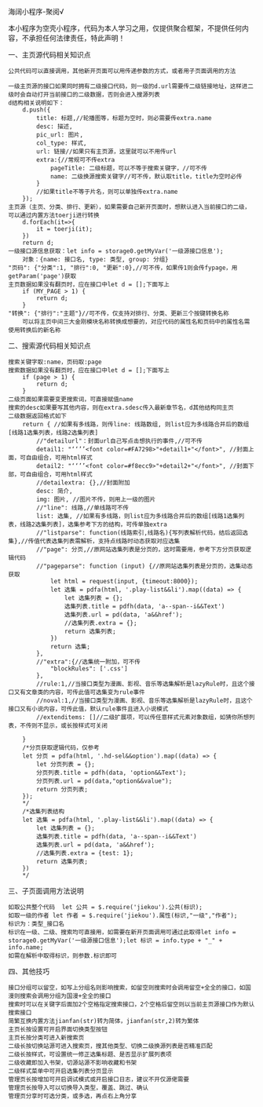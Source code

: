 海阔小程序-聚阅√

本小程序为空壳小程序，代码为本人学习之用，仅提供聚合框架，不提供任何内容，不承担任何法律责任，特此声明！

一、主页源代码相关知识点
    
    公共代码可以直接调用，其他新开页面可以用传递参数的方式，或者用子页面调用的方法

    一级主页源的接口如果同时拥有二级接口代码，则一级的d.url需要传二级链接地址，这样进二级时会自动打开当前接口的二级数据，否则会进入搜源列表
    d结构相关说明如下：
        d.push({
            title: 标题,//轮播图等，标题为空时，则必需要传extra.name
            desc: 描述,
            pic_url: 图片,
            col_type: 样式,
            url: 链接//如果只有主页源，这里就可以不用传url
            extra:{//常规可不传extra
                pageTitle: 二级标题，可以不等于搜索关键字，//可不传
                name: 二级换源搜索关键字//可不传，默认取title，title为空时必传
            }
            //如果title不等于片名，则可以单独传extra.name
        });
    主页源（主页、分类、排行、更新），如果需要自己新开页面时，想默认进入当前接口的二级，可以通过内置方法toerji进行转换
        d.forEach(it=>{
            it = toerji(it);
        })
        return d;
    一级接口源信息获取：let info = storage0.getMyVar('一级源接口信息');
        对象：{name: 接口名, type: 类型, group: 分组}
    "页码": {"分类":1, "排行":0, "更新":0},//可不传，如果传1则会传fypage，用getParam('page')获取
    主页数据如果没有翻页时，应在接口中let d = [];下面写上
        if (MY_PAGE > 1) {
            return d;
        }
    "转换": {"排行":"主题"}//可不传，仅支持对排行、分类、更新三个按键转换名称
        可以将主页中间三大金刚模块名称转换成想要的，对应代码的属性名和页码中的属性名需使用转换后的新名称

二、搜索源代码相关知识点


    搜索关键字取:name，页码取:page
    搜索数据如果没有翻页时，应在接口中let d = [];下面写上
        if (page > 1) {
            return d;
        }
    二级页面如果需要变更搜索词，可直接赋值name
    搜索的desc如果要写其他内容，则在extra.sdesc传入最新章节名，d其他结构同主页
    二级数据返回格式如下
        return { //如果有多线路，则传line: 线路数组, 则list应为多线路合并后的数组[线路1选集列表，线路2选集列表]
            //"detailurl"：封面url自己写点击想执行的事件,//可不传
            detail1: "‘‘’’<font color=#FA7298>"+detail1+"</font>", //封面上面，可自由组合，可用html样式
            detail2: "‘‘’’<font color=#f8ecc9>"+detail2+"</font>", //封面下部，可自由组合，可用html样式
            //detailextra: {},//封面附加
            desc: 简介,
            img: 图片, //图片不传，则用上一级的图片
            //"line": 线路,//单线路可不传
            list: 选集, //如果有多线路，则list应为多线路合并后的数组[线路1选集列表，线路2选集列表]，选集参考下方的结构，可传单独extra
            //"listparse": function(线路索引,线路名){写列表解析代码，结后返回选集},//传值代表选集列表需解析，支持点线路时动态获取对应选集
            //"page": 分页,//原网站选集列表是分页的，这时需要用，参考下方分页获取逻辑代码
            //"pageparse": function (input) {//原网站选集列表是分页的，选集动态获取
                let html = request(input, {timeout:8000});
                let 选集 = pdfa(html, '.play-list&&li').map((data) => {
                    let 选集列表 = {};
                    选集列表.title = pdfh(data, 'a--span--i&&Text')
                    选集列表.url = pd(data, 'a&&href');
                    //选集列表.extra = {};
                    return 选集列表;
                })
                return 选集;
            },
            //"extra":{//选集统一附加，可不传
                "blockRules": ['.css']
            },
            //rule:1,//当接口类型为漫画、影视、音乐等选集解析是lazyRule时，且这个接口又有文章类的内容，可传此值可选集变为rule事件
            //noval:1,//当接口类型为漫画、影视、音乐等选集解析是lazyRule时，且这个接口又有小说内容，可传此值，默认rule事件且进入小说模式
            //extenditems: []//二级扩展项，可以传任意样式元素对象数组，如猜你所想列表，不传则不显示，或长按样式可关闭

        }   
        /*分页获取逻辑代码，仅参考
        let 分页 = pdfa(html, '.hd-sel&&option').map((data) => {
            let 分页列表 = {};
            分页列表.title = pdfh(data, 'option&&Text');
            分页列表.url = pd(data,"option&&value");
            return 分页列表;
        });
        */
        /*选集列表结构
        let 选集 = pdfa(html, '.play-list&&li').map((data) => {
            let 选集列表 = {};
            选集列表.title = pdfh(data, 'a--span--i&&Text')
            选集列表.url = pd(data, 'a&&href');
            //选集列表.extra = {test: 1};
            return 选集列表;
        })
        */

三、子页面调用方法说明


    如取公共整个代码  let 公共 = $.require('jiekou').公共(标识);
    如取一级的作者 let 作者 = $.require('jiekou').属性(标识,"一级","作者");
    标识为：类型_接口名
    标识在一级、二级、搜索均可直接用，如需要在新开页面调用可通过此取得let info = storage0.getMyVar('一级源接口信息');let 标识 = info.type + "_" + info.name;
    如需在解析中取得标识，则参数.标识即可

四、其他技巧


    接口分组可以留空，如写上分组名则影响搜索，如留空则搜索时会调用留空+全全的接口，如国漫则搜索会调用分组为国漫+全全的接口
    搜索时可以在关键字后面加2个空格指定搜索接口，2个空格后留空则以当前主页源接口作为默认搜索接口
    简繁互换内置方法jianfan(str)转为简体，jianfan(str,2)转为繁体
    主页长按设置可开启界面切换类型按钮
    主页长按分类可进入新搜索页
    二级长按切换站源可进入搜索页，搜其他类型、切换二级换源列表是否精准匹配
    二级长按样式，可设置统一修正选集标题、是否显示扩展列表项
    二级收藏即加入书架，切源站源不影响收藏和书架
    二级样式菜单中可开启选集列表分页显示
    管理页长按增加可开启调试模式或开启接口日志，建议不开仅源佬需要
    管理页长按导入可以切换导入类型，覆盖、跳过、确认
    管理页分享时可选分类，或多选，再点右上角分享

